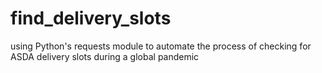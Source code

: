 # find_delivery_slots
using Python's requests module to automate the process of checking for ASDA delivery slots during a global pandemic
